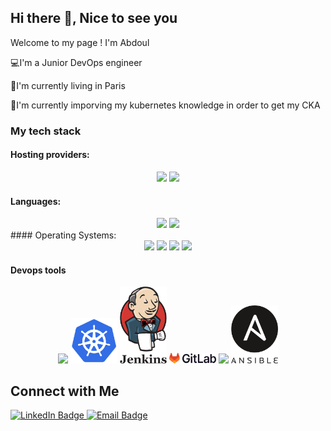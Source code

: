 ## Hi there 👋, Nice to see you 

Welcome to my page !
I'm Abdoul 

:computer:I'm a Junior DevOps engineer 

:round_pushpin:I'm currently living in Paris

:seedling:I'm currently imporving my kubernetes knowledge in order to get my CKA 

### My tech stack 

#### Hosting providers:
<div align="center">
  <img width="75" src="https://raw.githubusercontent.com/gilbarbara/logos/master/logos/aws.svg"/>
  <img width="75" src="https://raw.githubusercontent.com/gilbarbara/logos/master/logos/gcp.svg"/>
</div>

#### Languages:
<div align="center">
  <img width="75" src="https://raw.githubusercontent.com/gilbarbara/logos/master/logos/yaml.svg"/>
  <img width="75" src="https://raw.githubusercontent.com/gilbarbara/logos/master/logos/bash.svg"/>
  
</div>
#### Operating Systems:
<div align="center">
  <img width="75" src="https://raw.githubusercontent.com/gilbarbara/logos/master/logos/debian.svg"/>
  <img width="75" src="https://raw.githubusercontent.com/gilbarbara/logos/master/logos/centos.svg"/>
  <img width="75" src="https://raw.githubusercontent.com/gilbarbara/logos/master/logos/ubuntu.svg"/>
  <img width="75" src="https://raw.githubusercontent.com/gilbarbara/logos/master/logos/windows.svg"/>

</div>

#### Devops tools 
<div align="center">
  <img width="75" src="https://raw.githubusercontent.com/gilbarbara/logos/master/logos/docker.svg"/>
  <img width="75" src="https://raw.githubusercontent.com/gilbarbara/logos/master/logos/kubernetes.svg"/>
  <img width="75" src="https://raw.githubusercontent.com/gilbarbara/logos/master/logos/jenkins.svg"/>
  <img width="75" src="https://raw.githubusercontent.com/gilbarbara/logos/master/logos/gitlab.svg"/>
  <img width="75" src="https://raw.githubusercontent.com/gilbarbara/logos/master/logos/terraform.svg"/>
  <img width="75" src="https://raw.githubusercontent.com/gilbarbara/logos/master/logos/ansible.svg"/>
</div>


## Connect with Me

<div id="badges">
  <a href="https://www.linkedin.com/in/aafall/">
    <img src="https://img.shields.io/badge/LinkedIn-blue?style=for-the-badge&logo=linkedin&logoColor=white" alt="LinkedIn Badge"/>
  </a>
  <a href="mailto:abdoul@gmail.com">
    <img src="https://img.shields.io/badge/Email-red?style=for-the-badge&logo=email&logoColor=white" alt="Email Badge"/>
  </a>
</div>
<!--
**AbdoulAFall/AbdoulAFall** is a ✨ _special_ ✨ repository because its `README.md` (this file) appears on your GitHub profile.

Here are some ideas to get you started:

- 🔭 I’m currently working on ...
- 🌱 I’m currently learning ...
- 👯 I’m looking to collaborate on ...
- 🤔 I’m looking for help with ...
- 💬 Ask me about ...
- 📫 How to reach me: ...
- 😄 Pronouns: ...
- ⚡ Fun fact: ...
-->
